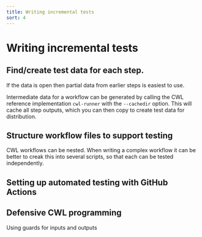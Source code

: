 ```yaml
---
title: Writing incremental tests
sort: 4
---
```


# Writing incremental tests

## Find/create test data for each step. 

If the data is open then partial data from earlier steps is easiest to use.

Intermediate data for a workflow can be generated by calling the CWL reference implementation `cwl-runner` with the `--cachedir` option. This will cache all step outputs, which you can then copy to create test data for distribution.

## Structure workflow files to support testing

CWL workflows can be nested. When writing a complex workflow it can be better to creak this into several scripts, so that each can be tested independently.

## Setting up automated testing with GitHub Actions

## Defensive CWL programming

Using guards for inputs and outputs

